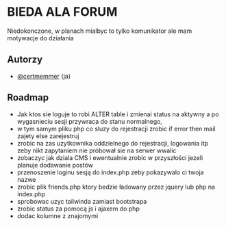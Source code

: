 # BIEDA ALA FORUM 

Niedokonczone, w planach mialbyc to tylko komunikator ale mam motywacje do działania


## Autorzy

- [@certmemmer](https://www.github.com/certmemerr) (ja)


## Roadmap

- Jak ktos sie loguje to robi ALTER table i zmienai status na aktywny a po wygasnieciu sesji przywraca do stanu normalnego,
- w tym samym pliku php co sluzy do rejestracji zrobic if error then mail zajety else zarejestruj 
- zrobic na zas uzytkownika oddzielnego do rejestracji, logowania itp zeby nikt zapytaniem nie próbował sie na serwer wwalic
- zobaczyc jak dziala CMS i ewentualnie zrobic w przyszłości jezeli planuje dodawanie postów
- przenoszenie loginu sesją do index.php zeby pokazywalo ci twoja nazwe
- zrobic plik friends.php ktory bedzie ładowany przez jquery lub php na index.php
- sprobowac uzyc tailwinda zamiast bootstrapa
- zrobic status za pomocą js i ajaxem do php
- dodac kolumne z znajomymi

